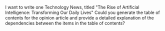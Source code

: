 I want to write one Technology News, titled "The Rise of Artificial Intelligence: Transforming Our Daily Lives" Could you generate the table of contents for the opinion article and provide a detailed explanation of the dependencies between the items in the table of contents?